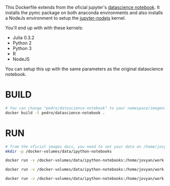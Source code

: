 This Dockerfile extends from the oficial jupyter's [datascience notebook](https://github.com/jupyter/docker-stacks/tree/master/datascience-notebook). It installs the pymc package on both anaconda environments and also installs a NodeJs environment to setup the [jupyter-nodejs](https://github.com/notablemind/jupyter-nodejs) kernel.

You'll end up with with these kernels:
- Julia 0.3.2
- Python 2
- Python 3
- R
- NodeJS

You can setup this up with the same parameters as the original datascience notebook.


# BUILD

``` bash
# You can change "pedro/datascience-notebook" to your namespace/imagename. Remember to change the RUN commands accordingly
docker build -t pedro/datascience-notebook .
```


# RUN

``` bash
# from the oficial images docs, you need to set your data on /home/jovyan/work inside the container
mkdir -p /docker-volumes/data/ipython-notebooks

docker run -v /docker-volumes/data/ipython-notebooks:/home/jovyan/work --name=ipython-server -d pedro/datascience-notebook

docker run -v /docker-volumes/data/ipython-notebooks:/home/jovyan/work --name=ipython-server -d -e PASSWORD="YOURPASSWORD" pedro/datascience-notebook

docker run -v /docker-volumes/data/ipython-notebooks:/home/jovyan/work --name=ipython-server -d -e USE_HTTPS=yes -e PASSWORD="YOURPASSWORD" pedro/datascience-notebook
```
